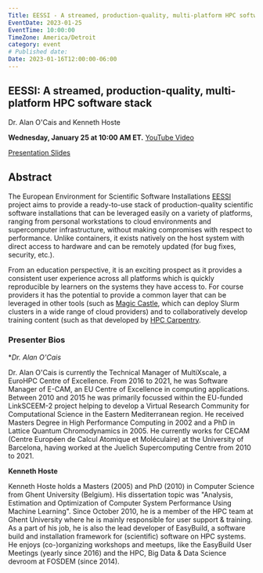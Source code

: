 ```yaml
---
Title: EESSI - A streamed, production-quality, multi-platform HPC software stack
EventDate: 2023-01-25
EventTime: 10:00:00
TimeZone: America/Detroit
category: event
# Published date:
Date: 2023-01-16T12:00:00-06:00
---
```


## EESSI: A streamed, production-quality, multi-platform HPC software stack

Dr. Alan O'Cais and Kenneth Hoste

**Wednesday, January 25 at 10:00 AM ET.**
[YouTube Video](https://youtu.be/oZPXjFmGb0k)

[Presentation Slides](files/EESSI-SigHPC-Education-2023-01-25.pdf)

## Abstract
 
The European Environment for Scientific Software Installations [EESSI](https://eessi.github.io/docs/) project aims to provide a ready-to-use stack of production-quality scientific software installations that can be leveraged easily on a variety of platforms, ranging from personal workstations to cloud environments and supercomputer infrastructure, without making compromises with respect to performance. Unlike containers,
it exists natively on the host system with direct access to hardware and can be remotely updated (for bug fixes, security, etc.).

From an education perspective, it is an exciting prospect as it provides a consistent user experience across all platforms which is quickly reproducible by learners on the systems they have access to. For course providers it has the potential to provide a common layer that can be leveraged in other tools (such as [Magic Castle](https://github.com/ComputeCanada/magic_castle), which can deploy Slurm clusters in a wide range of cloud providers) and to collaboratively develop training content (such as that developed by [HPC Carpentry](https://www.hpc-carpentry.org/).

### Presenter Bios

**Dr. Alan O'Cais*

Dr. Alan O'Cais is currently the Technical Manager of MultiXscale, a EuroHPC Centre of Excellence. From 2016 to 2021, he was Software Manager of E-CAM, an EU Centre of Excellence in computing applications. Between 2010 and 2015 he was primarily focussed within the EU-funded LinkSCEEM-2 project helping to develop a Virtual Research Community for Computational Science in the Eastern Mediterranean region. He received  Masters Degree in High Performance Computing in 2002 and a PhD in Lattice Quantum Chromodynamics in 2005. He currently works for CECAM (Centre Européen de Calcul Atomique et Moléculaire) at the University of Barcelona, having worked at the Juelich Supercomputing Centre from 2010 to 2021.

**Kenneth Hoste**

Kenneth Hoste holds a Masters (2005) and PhD (2010) in Computer Science from Ghent University (Belgium). His dissertation topic was "Analysis, Estimation and Optimization of Computer System Performance Using Machine Learning". Since October 2010, he is a member of the HPC team at Ghent University where he is mainly responsible for user support & training. As a part of his job, he is also the lead developer of EasyBuild, a software build and installation framework for (scientific) software on HPC systems. He enjoys (co-)organizing workshops and meetups, like the EasyBuild User Meetings (yearly since 2016) and the HPC, Big Data & Data Science devroom at FOSDEM (since 2014).

